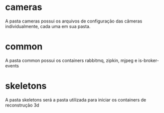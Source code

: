 # cameras
A pasta cameras possui os arquivos de configuração das câmeras individualmente, cada uma em sua pasta.

# common
A pasta common possui os containers rabbitmq, zipkin, mjpeg e is-broker-events

# skeletons
A pasta skeletons será a pasta utilizada para iniciar os containers de reconstrução 3d
